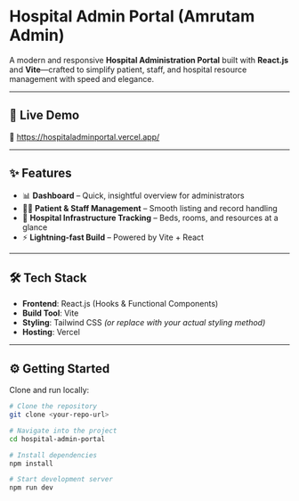 # Hospital Admin Portal (Amrutam Admin)

A modern and responsive **Hospital Administration Portal** built with **React.js** and **Vite**—crafted to simplify patient, staff, and hospital resource management with speed and elegance.  

---

## 🚀 Live Demo
🔗 https://hospitaladminportal.vercel.app/

---

## ✨ Features
- 📊 **Dashboard** – Quick, insightful overview for administrators  
- 🧑‍⚕️ **Patient & Staff Management** – Smooth listing and record handling  
- 🏥 **Hospital Infrastructure Tracking** – Beds, rooms, and resources at a glance  
- ⚡ **Lightning-fast Build** – Powered by Vite + React  

---

## 🛠 Tech Stack
- **Frontend**: React.js (Hooks & Functional Components)  
- **Build Tool**: Vite  
- **Styling**: Tailwind CSS *(or replace with your actual styling method)*  
- **Hosting**: Vercel  

---

## ⚙️ Getting Started

Clone and run locally:  
```bash
# Clone the repository
git clone <your-repo-url>

# Navigate into the project
cd hospital-admin-portal

# Install dependencies
npm install

# Start development server
npm run dev
